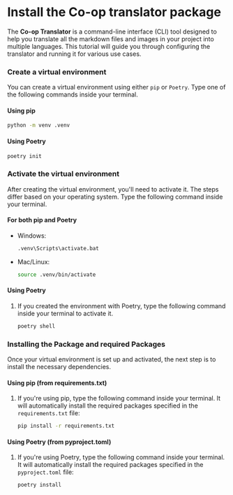 # Install the Co-op translator package

The **Co-op Translator** is a command-line interface (CLI) tool designed to help you translate all the markdown files and images in your project into multiple languages. This tutorial will guide you through configuring the translator and running it for various use cases.

### Create a virtual environment

You can create a virtual environment using either `pip` or `Poetry`. Type one of the following commands inside your terminal.

#### Using pip

```bash
python -m venv .venv
```

#### Using Poetry

```bash
poetry init
```

### Activate the virtual environment

After creating the virtual environment, you'll need to activate it. The steps differ based on your operating system. Type the following command inside your terminal.

#### For both pip and Poetry

- Windows:

    ```bash
    .venv\Scripts\activate.bat
    ```

- Mac/Linux:

    ```bash
    source .venv/bin/activate
    ```

#### Using Poetry

1. If you created the environment with Poetry, type the following command inside your terminal to activate it.

    ```bash
    poetry shell
    ```

### Installing the Package and required Packages

Once your virtual environment is set up and activated, the next step is to install the necessary dependencies.

#### Using pip (from requirements.txt)

1. If you're using pip, type the following command inside your terminal. It will automatically install the required packages specified in the `requirements.txt` file:

    ```bash
    pip install -r requirements.txt
    ```

#### Using Poetry (from pyproject.toml)

1. If you're using Poetry, type the following command inside your terminal. It will automatically install the required packages specified in the `pyproject.toml` file:

    ```bash
    poetry install
    ```
